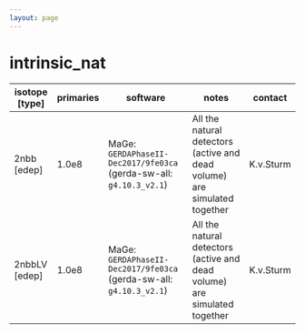 ```yaml
---
layout: page
---
```


# intrinsic_nat

| isotope [type] | primaries | software | notes | contact |
| -- | -- | -- | -- | -- |
| 2nbb [edep] | 1.0e8 | MaGe: `GERDAPhaseII-Dec2017/9fe03ca` (gerda-sw-all: `g4.10.3_v2.1`) | All the natural detectors (active and dead volume) are simulated together | K.v.Sturm |
| 2nbbLV [edep] | 1.0e8 | MaGe: `GERDAPhaseII-Dec2017/9fe03ca` (gerda-sw-all: `g4.10.3_v2.1`) | All the natural detectors (active and dead volume) are simulated together | K.v.Sturm |
